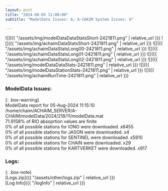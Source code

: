 ```yaml
---
layout: post
title: "2024-08-05 11:00:00"
subtitle: "ModelData Issues: 6; A-CHAIM System Issues: 0"

---
```


![]({{ "/assets/img/modelDataDataStatsShort-2421811.png" | relative_url }})
![]({{ "/assets/img/achaimDataStatsShort-2421811.png" | relative_url }})
![]({{ "/assets/img/achaimDataStatsLong00-2421811.png" | relative_url }})
![]({{ "/assets/img/achaimDataStatsLong01-2421811.png" | relative_url }})
![]({{ "/assets/img/achaimDataStatsLong02-2421811.png" | relative_url }})
![]({{ "/assets/img/modelDataDataStats-2421811.png" | relative_url }})
![]({{ "/assets/img/modelDataStationStats-2421811.png" | relative_url }})
![]({{ "/assets/img/achaimRunTime-2421811.png" | relative_url }})


### ModelData Issues:  
  
{: .box-warning}  
 ModelData report for 05-Aug-2024 11:15:10   
 /home/chaim/ACHAIM_SERVER/A-CHAIM/modelData/2024/218/11/modelData.mat   
 71.9158% of RIO absoprtion values are finite   
 0% of all possible stations for IONO were downloaded. x6455   
 0% of all possible stations for JASON were downloaded. x4   
 0% of all possible stations for SENTINEL were downloaded. x5910   
 0% of all possible stations for CHAIN were downloaded. x29   
 0% of all possible stations for KARTVERKET were downloaded. x917   
  


### Logs:  
  
{: .box-note}  
[Logs.zip]({{ "/assets/other/logs.zip" | relative_url }})  
[Log Info]({{ "/logInfo" | relative_url }})  
